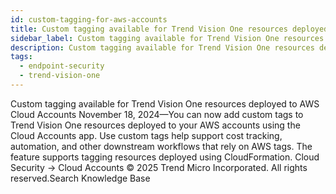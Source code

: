 ```yaml
---
id: custom-tagging-for-aws-accounts
title: Custom tagging available for Trend Vision One resources deployed to AWS Cloud Accounts
sidebar_label: Custom tagging available for Trend Vision One resources deployed to AWS Cloud Accounts
description: Custom tagging available for Trend Vision One resources deployed to AWS Cloud Accounts
tags:
  - endpoint-security
  - trend-vision-one
---
```


 Custom tagging available for Trend Vision One resources deployed to AWS Cloud Accounts November 18, 2024—You can now add custom tags to Trend Vision One resources deployed to your AWS accounts using the Cloud Accounts app. Use custom tags help support cost tracking, automation, and other downstream workflows that rely on AWS tags. The feature supports tagging resources deployed using CloudFormation. Cloud Security → Cloud Accounts © 2025 Trend Micro Incorporated. All rights reserved.Search Knowledge Base